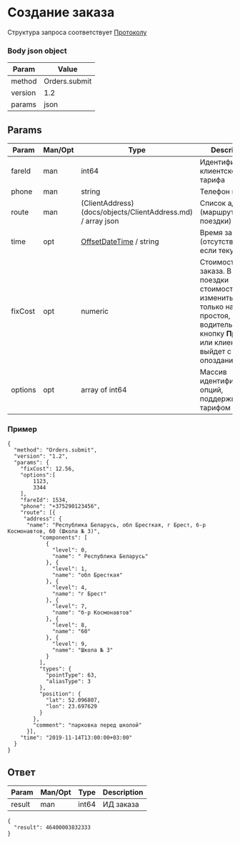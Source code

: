 # Создание заказа

Структура запроса соответствует [Протоколу](docs/request.md)

### Body json object

Param | Value
----- | ------
method | Orders.submit
version | 1.2
params | json

## Params

Param | Man/Opt | Type | Description
----- | ------- | ---- | -----------
fareId | man | int64 | Идентификатор клиентского тарифа
phone | man | string | Телефон клиента
route | man | (ClientAddress)(docs/objects/ClientAddress.md) / array json | Список адресов (маршрут поездки)
time | opt | [OffsetDateTime](docs/objects/OffsetDateTime.md) / string | Время заказа (отсутствует, если текущий)
fixCost | opt | numeric | Стоимость заказа. В течении поездки стоимость пожет измениться только на время простоя, если водитель нажмет кнопку **Простой** или клиент выйдет с опозданием.
options | opt | array of int64 | Массив идентификаторов опций, поддерживаемых тарифом

### Пример

```
{
  "method": "Orders.submit",
  "version": "1.2",
  "params": {
    "fixCost": 12.56,
    "options":[
        1123,
        3344
    ],
    "fareId": 1534,
    "phone": "+375290123456",
    "route": [{
     "address": {
      "name": "Республика Беларусь, обл Бресткая, г Брест, б-р Космонавтов, 60 (Школа № 3)",
          "components": [
            {
              "level": 0,
              "name": " Республика Беларусь"
            }, {
              "level": 1,
              "name": "обл Бресткая"
            }, {
              "level": 4,
              "name": "г Брест"
            }, {
              "level": 7,
              "name": "б-р Космонавтов"
            }, {
              "level": 8,
              "name": "60"
            }, {
              "level": 9,
              "name": "Школа № 3"
            }
          ],
          "types": {
            "pointType": 63,
            "aliasType": 3
          },
          "position": {
            "lat": 52.096807,
            "lon": 23.697629
          }
        },
        "comment": "парковка перед школой"
      }],
    "time": "2019-11-14T13:00:00+03:00"
  }
}
```

## Ответ

Param | Man/Opt | Type | Description
----- | ------- | ---- | -----------
result | man | int64 | ИД заказа

```
{
  "result": 46400003832333
}
```
